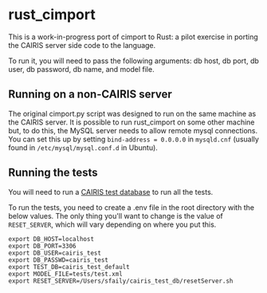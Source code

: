 # rust_cimport

This is a work-in-progress port of cimport to Rust: a pilot exercise in porting the CAIRIS server side code to the language.

To run it, you will need to pass the following arguments:  db host, db port, db user, db password, db name, and model file.

## Running on a non-CAIRIS server

The original cimport.py script was designed to run on the same machine as the CAIRIS server.  It is possible to run rust_cimport on some other machine but, to do this, the MySQL server needs to allow remote mysql connections.  You can set this up by setting `bind-address = 0.0.0.0` in `mysqld.cnf` (usually found in `/etc/mysql/mysql.conf.d` in Ubuntu).

## Running the tests

You will need to run a [CAIRIS test database](https://github.com/failys/cairis_test_db) to run all the tests.

To run the tests, you need to create a .env file in the root directory with the below values.  The only thing you'll want to change is the value of `RESET_SERVER`, which will vary depending on where you put this.

```
export DB_HOST=localhost
export DB_PORT=3306
export DB_USER=cairis_test
export DB_PASSWD=cairis_test
export TEST_DB=cairis_test_default
export MODEL_FILE=tests/test.xml
export RESET_SERVER=/Users/sfaily/cairis_test_db/resetServer.sh
```
